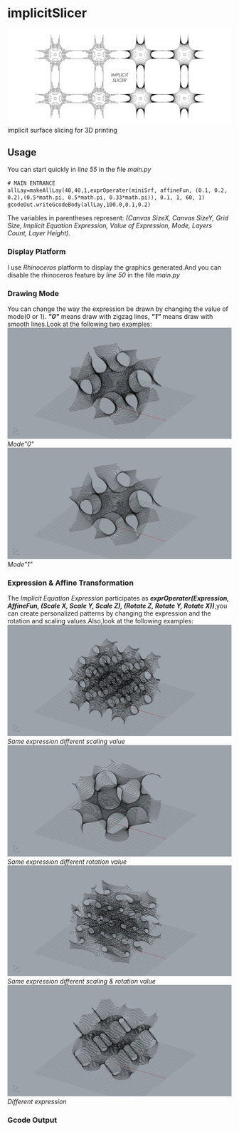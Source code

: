 # implicitSlicer
![titleImg](img/titleImg.jpg)
implicit surface slicing for 3D printing
## Usage
You can start quickly in *line 55* in the file *main.py*
```
# MAIN ENTRANCE
allLay=makeAllLay(40,40,1,exprOperater(miniSrf, affineFun, (0.1, 0.2, 0.2),(0.5*math.pi, 0.5*math.pi, 0.33*math.pi)), 0.1, 1, 60, 1)
gcodeOut.writeGcodeBody(allLay,100.0,0.1,0.2)
```
The variables in parentheses represent:
*(Canvas SizeX, Canvas SizeY, Grid Size, Implicit Equation Expression, Value of Expression, Mode, Layers Count, Layer Height).*

### Display Platform
I use *Rhinoceros* platform to display the graphics generated.And you can disable the rhinoceros feature by  *line 50* in the file *main.py*

### Drawing Mode
You can change the way the expression be drawn by changing the value of mode(0 or 1). ***"0"*** means draw with zigzag lines, ***"1"*** means draw with smooth lines.Look at the following two examples:
![minisrf_mode0](img/minisrf_mode0.png)
*Mode"0"*
![minisrf_mode1](img/minisrf_mode1.png)
*Mode"1"*

### Expression & Affine Transformation
The *Implicit Equation Expression* participates as ***exprOperater(Expression, AffineFun, (Scale X, Scale Y, Scale Z), (Rotate Z, Rotate Y, Rotate X))***,you can create personalized patterns by changing the expression and the rotation and scaling values.Also,look at the following examples:
![minisrf_scale](img/minisrf_scale.png)
*Same expression different scaling value*
![minisrf_rotate](img/minisrf_rotate.png)
*Same expression different rotation value*
![minisrf_free](img/minisrf_free.png)
*Same expression different scaling & rotation value*
![schwarzP](img/schwarzP.png)
*Different expression*

### Gcode Output
